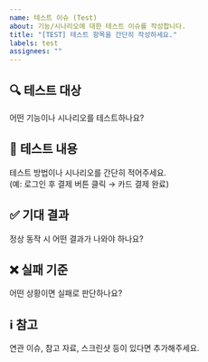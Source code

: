 ```yaml
---
name: 테스트 이슈 (Test)
about: 기능/시나리오에 대한 테스트 이슈를 작성합니다.
title: "[TEST] 테스트 항목을 간단히 작성하세요."
labels: test
assignees: ""
---
```


## 🔍 테스트 대상

어떤 기능이나 시나리오를 테스트하나요?

## 🧪 테스트 내용

테스트 방법이나 시나리오를 간단히 적어주세요.  
(예: 로그인 후 결제 버튼 클릭 → 카드 결제 완료)

## ✅ 기대 결과

정상 동작 시 어떤 결과가 나와야 하나요?

## ❌ 실패 기준

어떤 상황이면 실패로 판단하나요?

## ℹ️ 참고

연관 이슈, 참고 자료, 스크린샷 등이 있다면 추가해주세요.
